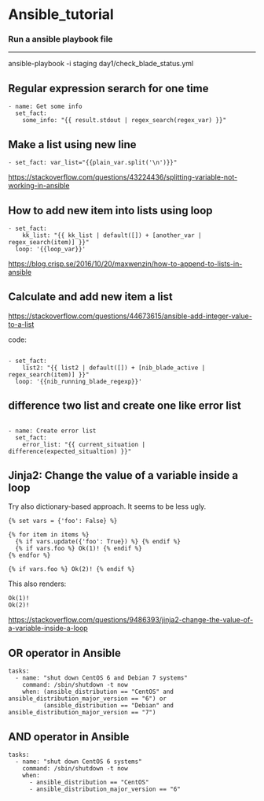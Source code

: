 # Ansible_tutorial
### Run a ansible playbook file
-----------------------------
ansible-playbook -i staging day1/check_blade_status.yml

Regular expression serarch for one time
---------------------------------------
```
- name: Get some info
  set_fact:
    some_info: "{{ result.stdout | regex_search(regex_var) }}"
```

Make a list using new line
----------------------------
```
- set_fact: var_list="{{plain_var.split('\n')}}"
```
https://stackoverflow.com/questions/43224436/splitting-variable-not-working-in-ansible

How to add new item into lists using loop
------------------------------------------
```
- set_fact:
    kk_list: "{{ kk_list | default([]) + [another_var | regex_search(item)] }}"
  loop: '{{loop_var}}'
```
https://blog.crisp.se/2016/10/20/maxwenzin/how-to-append-to-lists-in-ansible

Calculate and add new item a list
---------------------------------
https://stackoverflow.com/questions/44673615/ansible-add-integer-value-to-a-list

code:
```

- set_fact:
    list2: "{{ list2 | default([]) + [nib_blade_active | regex_search(item)] }}"
  loop: '{{nib_running_blade_regexp}}'
```
difference two list and create one like error list
--------------------------------------------------
```

- name: Create error list
  set_fact:
    error_list: "{{ current_situation | difference(expected_situaltion) }}"
```
Jinja2: Change the value of a variable inside a loop
-----------------------------------------------------
Try also dictionary-based approach. It seems to be less ugly.
```
{% set vars = {'foo': False} %}

{% for item in items %}
  {% if vars.update({'foo': True}) %} {% endif %}
  {% if vars.foo %} Ok(1)! {% endif %}
{% endfor %}

{% if vars.foo %} Ok(2)! {% endif %}

```
This also renders:
```
Ok(1)!
Ok(2)!
```
https://stackoverflow.com/questions/9486393/jinja2-change-the-value-of-a-variable-inside-a-loop


OR operator in Ansible
------------------------
```
tasks:
  - name: "shut down CentOS 6 and Debian 7 systems"
    command: /sbin/shutdown -t now
    when: (ansible_distribution == "CentOS" and ansible_distribution_major_version == "6") or
          (ansible_distribution == "Debian" and ansible_distribution_major_version == "7")
```
AND operator in Ansible
-------------------------
```
tasks:
  - name: "shut down CentOS 6 systems"
    command: /sbin/shutdown -t now
    when:
      - ansible_distribution == "CentOS"
      - ansible_distribution_major_version == "6"

```
